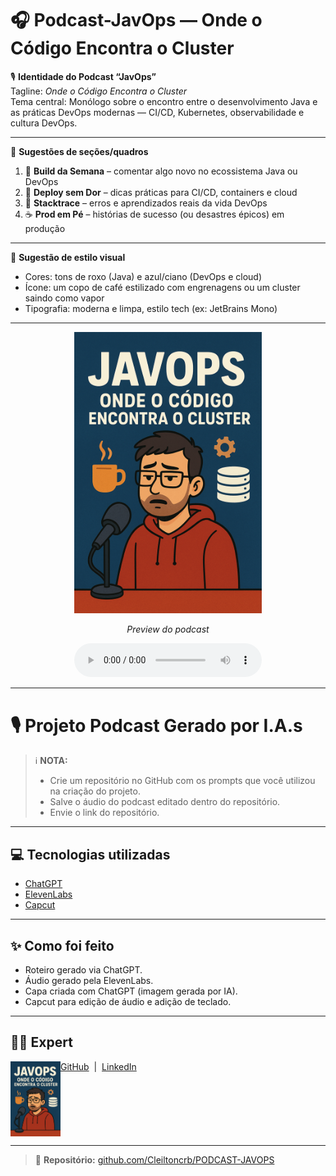 # 🎧 Podcast-JavOps — Onde o Código Encontra o Cluster

🎙️ **Identidade do Podcast “JavOps”**  
Tagline: _Onde o Código Encontra o Cluster_  
Tema central: Monólogo sobre o encontro entre o desenvolvimento Java e as práticas DevOps modernas — CI/CD, Kubernetes, observabilidade e cultura DevOps.

---

💬 **Sugestões de seções/quadros**

1. 🧱 **Build da Semana** – comentar algo novo no ecossistema Java ou DevOps
2. 🚀 **Deploy sem Dor** – dicas práticas para CI/CD, containers e cloud
3. 🧩 **Stacktrace** – erros e aprendizados reais da vida DevOps
4. ☕ **Prod em Pé** – histórias de sucesso (ou desastres épicos) em produção

---

🎨 **Sugestão de estilo visual**

- Cores: tons de roxo (Java) e azul/ciano (DevOps e cloud)
- Ícone: um copo de café estilizado com engrenagens ou um cluster saindo como vapor
- Tipografia: moderna e limpa, estilo tech (ex: JetBrains Mono)

---

<p align="center">
  <img 
    src="https://raw.githubusercontent.com/Cleiltoncrb/PODCAST-JAVOPS/main/assets/JavOps.png" 
    width="300" 
    alt="Capa do Podcast JavOps"
  />
</p>

<p align="center">
  <em>Preview do podcast</em>
</p>

<div align="center">
  <audio src="./output/JavOps_editado.MP3" controls title="Podcast editado"></audio>
</div>

---

# 🎙️ Projeto Podcast Gerado por I.A.s

> ℹ️ **NOTA:**
>
> - Crie um repositório no GitHub com os prompts que você utilizou na criação do projeto.
> - Salve o áudio do podcast editado dentro do repositório.
> - Envie o link do repositório.

---

## 💻 Tecnologias utilizadas

- [ChatGPT](https://chat.openai.com/)
- [ElevenLabs](https://elevenlabs.io/)
- [Capcut](https://www.capcut.com/pt-br/)

---

## ✨ Como foi feito

- Roteiro gerado via ChatGPT.
- Áudio gerado pela ElevenLabs.
- Capa criada com ChatGPT (imagem gerada por IA).
- Capcut para edição de áudio e adição de teclado.

---

## 👨‍💻 Expert

<p>
  <img 
    align="left" 
    width="80" 
    src="https://raw.githubusercontent.com/Cleiltoncrb/PODCAST-JAVOPS/main/assets/JavOps.png" 
    alt="Avatar do podcast JavOps"
  />
  <p>
    <a href="https://github.com/Cleiltoncrb">GitHub</a>
    &nbsp;|&nbsp;
    <a href="https://www.linkedin.com/in/cleilton-rocha-barreto-97547224/">LinkedIn</a>
  </p>
</p>
<br clear="left"/>

---

> 🔗 **Repositório:** [github.com/Cleiltoncrb/PODCAST-JAVOPS](https://github.com/Cleiltoncrb/PODCAST-JAVOPS)
